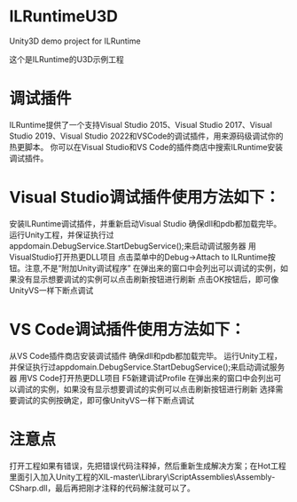 # ILRuntimeU3D
Unity3D demo project for ILRuntime

这个是ILRuntime的U3D示例工程


# 调试插件
ILRuntime提供了一个支持Visual Studio 2015、Visual Studio 2017、Visual Studio 2019、Visual Studio 2022和VSCode的调试插件，用来源码级调试你的热更脚本。
你可以在Visual Studio和VS Code的插件商店中搜索ILRuntime安装调试插件。

# Visual Studio调试插件使用方法如下：

安装ILRuntime调试插件，并重新启动Visual Studio
确保dll和pdb都加载完毕。
运行Unity工程，并保证执行过appdomain.DebugService.StartDebugService();来启动调试服务器
用VisualStudio打开热更DLL项目
点击菜单中的Debug->Attach to ILRuntime按钮。注意,不是“附加Unity调试程序”
在弹出来的窗口中会列出可以调试的实例，如果没有显示想要调试的实例可以点击刷新按钮进行刷新
点击OK按钮后，即可像UnityVS一样下断点调试

# VS Code调试插件使用方法如下：
从VS Code插件商店安装调试插件
确保dll和pdb都加载完毕。
运行Unity工程，并保证执行过appdomain.DebugService.StartDebugService();来启动调试服务器
用VS Code打开热更DLL项目
F5新建调试Profile
在弹出来的窗口中会列出可以调试的实例，如果没有显示想要调试的实例可以点击刷新按钮进行刷新
选择需要调试的实例按确定，即可像UnityVS一样下断点调试


# 注意点
打开工程如果有错误，先把错误代码注释掉，然后重新生成解决方案；在Hot工程里面引入加入Unity工程的XIL-master\Library\ScriptAssemblies\Assembly-CSharp.dll，最后再把刚才注释的代码解注就可以了。
